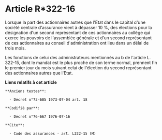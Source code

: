 # Article R*322-16

Lorsque la part des actionnaires autres que l'Etat dans le capital d'une société centrale d'assurance vient à dépasser 10 %,
des élections pour la désignation d'un second représentant de ces actionnaires au collège qui exerce les pouvoirs de
l'assemblée générale et d'un second représentant de ces actionnaires au conseil d'administration ont lieu dans un délai de
trois mois.

Les fonctions de celui des administrateurs mentionnés au b de l'article L. 322-15, dont le mandat est le plus proche de son
terme normal, prennent fin le premier jour du mois suivant celui de l'élection du second représentant des actionnaires autres
que l'Etat.

**Liens relatifs à cet article**

	**Anciens textes**:

	  - Décret n°73-605 1973-07-04 art. 18

	**Codifié par**:

	  - Décret n°76-667 1976-07-16

	**Cite**:

	  - Code des assurances - art. L322-15 (M)
